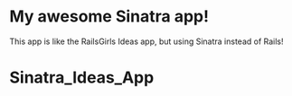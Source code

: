 # My awesome Sinatra app!
This app is like the RailsGirls Ideas app, but using Sinatra instead of Rails!
# Sinatra_Ideas_App
